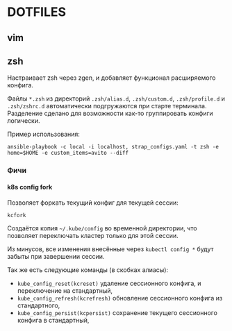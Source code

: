 # DOTFILES

## vim

## zsh
Настраивает zsh через zgen, и добавляет функционал расширяемого конфига.

Файлы `*.zsh` из директорий `.zsh/alias.d`, `.zsh/custom.d`, `.zsh/profile.d` и
`.zsh/zshrc.d` автоматически подгружаются при старте терминала.
Разделение сделано для возможности как-то группировать конфиги логически.

Пример использования:

```shell
ansible-playbook -c local -i localhost, strap_configs.yaml -t zsh -e home=$HOME -e custom_items=avito --diff
```

### Фичи
#### k8s config fork
Позволяет форкать текущий конфиг для текущей сессии:

```shell
kcfork
```

Создаётся копия `~/.kube/config` во временной директории,
что позволяет переключать кластер только для этой сессии.

Из минусов, все изменения внесённые через `kubectl config *` будут забыты
при завершении сессии.

Так же есть следующие команды (в скобках алиасы):
- `kube_config_reset(kcreset)` удаление сессионного конфига, и переключение на стандартный,
- `kube_config_refresh(kcrefresh)` обновление сессионного конфига из стандартного,
- `kube_config_persist(kcpersist)` сохранение текущего сессионного конфига в стандартный, 
